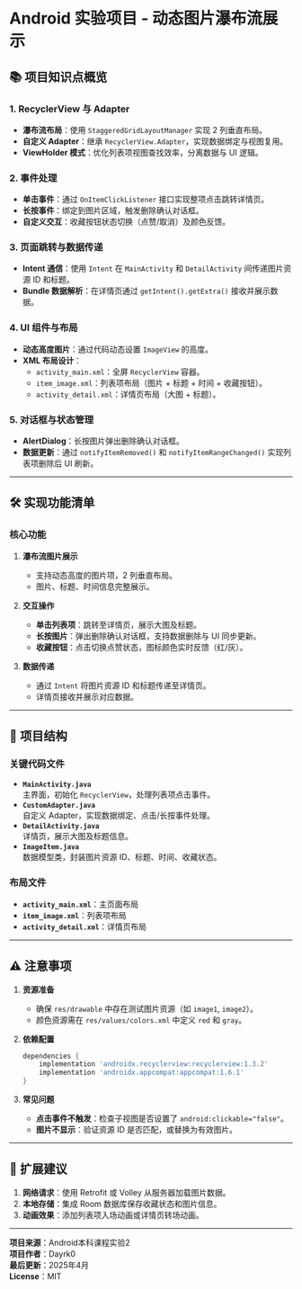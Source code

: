 # Android 实验项目 - 动态图片瀑布流展示

## 📚 项目知识点概览

### 1. **RecyclerView 与 Adapter**
   - **瀑布流布局**：使用 `StaggeredGridLayoutManager` 实现 2 列垂直布局。
   - **自定义 Adapter**：继承 `RecyclerView.Adapter`，实现数据绑定与视图复用。
   - **ViewHolder 模式**：优化列表项视图查找效率，分离数据与 UI 逻辑。

### 2. **事件处理**
   - **单击事件**：通过 `OnItemClickListener` 接口实现整项点击跳转详情页。
   - **长按事件**：绑定到图片区域，触发删除确认对话框。
   - **自定义交互**：收藏按钮状态切换（点赞/取消）及颜色反馈。

### 3. **页面跳转与数据传递**
   - **Intent 通信**：使用 `Intent` 在 `MainActivity` 和 `DetailActivity` 间传递图片资源 ID 和标题。
   - **Bundle 数据解析**：在详情页通过 `getIntent().getExtra()` 接收并展示数据。

### 4. **UI 组件与布局**
   - **动态高度图片**：通过代码动态设置 `ImageView` 的高度。
   - **XML 布局设计**：
     - `activity_main.xml`：全屏 `RecyclerView` 容器。
     - `item_image.xml`：列表项布局（图片 + 标题 + 时间 + 收藏按钮）。
     - `activity_detail.xml`：详情页布局（大图 + 标题）。

### 5. **对话框与状态管理**
   - **AlertDialog**：长按图片弹出删除确认对话框。
   - **数据更新**：通过 `notifyItemRemoved()` 和 `notifyItemRangeChanged()` 实现列表项删除后 UI 刷新。

---

## 🛠️ 实现功能清单

### 核心功能
1. **瀑布流图片展示**
   - 支持动态高度的图片项，2 列垂直布局。
   - 图片、标题、时间信息完整展示。

2. **交互操作**
   - **单击列表项**：跳转至详情页，展示大图及标题。
   - **长按图片**：弹出删除确认对话框，支持数据删除与 UI 同步更新。
   - **收藏按钮**：点击切换点赞状态，图标颜色实时反馈（红/灰）。

3. **数据传递**
   - 通过 `Intent` 将图片资源 ID 和标题传递至详情页。
   - 详情页接收并展示对应数据。

---

## 📂 项目结构

### 关键代码文件
- **`MainActivity.java`**  
  主界面，初始化 `RecyclerView`，处理列表项点击事件。
- **`CustomAdapter.java`**  
  自定义 Adapter，实现数据绑定、点击/长按事件处理。
- **`DetailActivity.java`**  
  详情页，展示大图及标题信息。
- **`ImageItem.java`**  
  数据模型类，封装图片资源 ID、标题、时间、收藏状态。

### 布局文件
- **`activity_main.xml`**：主页面布局
- **`item_image.xml`**：列表项布局
- **`activity_detail.xml`**：详情页布局

---

## ⚠️ 注意事项

1. **资源准备**
   - 确保 `res/drawable` 中存在测试图片资源（如 `image1`, `image2`）。
   - 颜色资源需在 `res/values/colors.xml` 中定义 `red` 和 `gray`。

2. **依赖配置**
   ```gradle
   dependencies {
       implementation 'androidx.recyclerview:recyclerview:1.3.2'
       implementation 'androidx.appcompat:appcompat:1.6.1'
   }

3. **常见问题**
   - **点击事件不触发**：检查子视图是否设置了 `android:clickable="false"`。
   - **图片不显示**：验证资源 ID 是否匹配，或替换为有效图片。

---

## 🚀 扩展建议

1. **网络请求**：使用 Retrofit 或 Volley 从服务器加载图片数据。
2. **本地存储**：集成 Room 数据库保存收藏状态和图片信息。
3. **动画效果**：添加列表项入场动画或详情页转场动画。

---

**项目来源**：Android本科课程实验2  
**项目作者**：Dayrk0   
**最后更新**：2025年4月  
**License**：MIT
